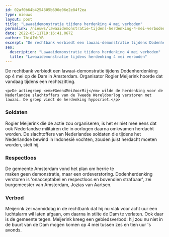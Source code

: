 ```yaml
---
id: 02af0b64b4254305b690e06e2e84f2ea
type: nieuws
layout: post
title: "Lawaaidemonstratie tijdens herdenking 4 mei verboden"
permalink: /nieuws/lawaaidemonstratie-tijdens-herdenking-4-mei-verboden/
date: 2022-05-11T19:16:41.067Z
author: 7biA1WiYB
excerpt: "De rechtbank verbiedt een lawaai-demonstratie tijdens Dodenherdenking op 4 mei op de Dam in Amsterdam. Organisator Rogier Meijerink hoorde dat vandaag tijdens een rechtszitting.  "
seo:
  description: "Lawaaidemonstratie tijdens herdenking 4 mei verboden"
  title: "Lawaaidemonstratie tijdens herdenking 4 mei verboden"
---
```

De rechtbank verbiedt een lawaai-demonstratie tijdens Dodenherdenking op 4 mei op de Dam in Amsterdam. Organisator Rogier Meijerink hoorde dat vandaag tijdens een rechtszitting.  

    <p>De actiegroep <em>#Geen4MeiVoorMij</em> wilde de herdenking voor de Nederlandse slachtoffers van de Tweede Wereldoorlog verstoren met lawaai. De groep vindt de herdenking hypocriet.</p>
<h3>Soldaten</h3>
<p>Rogier Meijerink die de actie zou organiseren, is het er niet mee eens dat ook Nederlandse militairen die in oorlogen daarna omkwamen herdacht worden. De slachtoffers van Nederlandse soldaten die tijdens het Nederlandse bewind in Indonesië vochten, zouden juist herdacht moeten worden, stelt hij.</p>
<h3>Respectloos</h3>
<p>De gemeente Amsterdam vond het plan om herrie te maken geen demonstratie, maar een ordeverstoring. Dodenherdenking verstoren is 'onacceptabel en respectloos en bovendien strafbaar', zei burgemeester van Amsterdam, Jozias van Aartsen.</p>
<h3>Verbod</h3>
<p>Meijerink zei vanmiddag in de rechtbank dat hij nu vlak voor acht uur een luchtalarm wil laten afgaan, om daarna in stilte de Dam te verlaten. Ook daar is de gemeente tegen. Meijerink kreeg een gebiedsverbod: hij zou nu niet in de buurt van de Dam mogen komen op 4 mei tussen zes en tien uur 's avonds.</p>  
